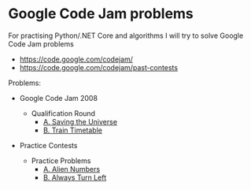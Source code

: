 # Google Code Jam problems
For practising Python/.NET Core and algorithms I will try to solve Google Code Jam problems

- https://code.google.com/codejam/
- https://code.google.com/codejam/past-contests

Problems:

- Google Code Jam 2008
    - Qualification Round
        - [A. Saving the Universe](jam2008/qualification/saving-the-universe/)
        - [B. Train Timetable](jam2008/qualification/train-timetable)
        
- Practice Contests
    - Practice Problems
        - [A. Alien Numbers](practice-contests/practice-problems/alien-numbers/)
        - [B. Always Turn Left](practice-contests/practice-problems/always-turn-left/)